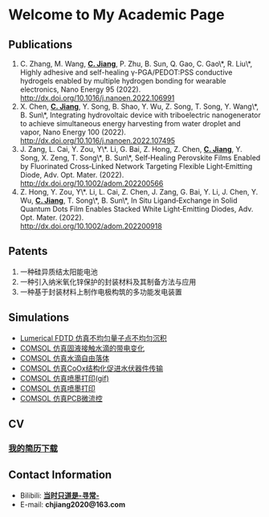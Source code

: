 
<h1> Welcome to My Academic Page</h1>

<h2>Publications</h2>

<!-- 有序排列 -->
<ol>
    <li>C. Zhang, M. Wang, <strong><u>C. Jiang</u></strong>, P. Zhu, B. Sun, Q. Gao, C. Gao\*, R. Liu\*, Highly adhesive and self-healing γ-PGA/PEDOT:PSS conductive hydrogels enabled by multiple hydrogen bonding for wearable electronics, Nano Energy 95 (2022).<br>
<a href="http://dx.doi.org/10.1016/j.nanoen.2022.106991"  target="_blank">http://dx.doi.org/10.1016/j.nanoen.2022.106991</a></li>
    <li>X. Chen, <strong><u>C. Jiang</u></strong>, Y. Song, B. Shao, Y. Wu, Z. Song, T. Song, Y. Wang\*, B. Sun\*, Integrating hydrovoltaic device with triboelectric nanogenerator to achieve simultaneous energy harvesting from water droplet and vapor, Nano Energy 100 (2022).<br>
<a href="http://dx.doi.org/10.1016/j.nanoen.2022.107495" target="_blank">http://dx.doi.org/10.1016/j.nanoen.2022.107495</a>
    <li>J. Zang, L. Cai, Y. Zou, Y\*. Li, G. Bai, Z. Hong, Z. Chen, <strong><u>C. Jiang</u></strong>, Y. Song, X. Zeng, T. Song\*, B. Sun\*, Self‐Healing Perovskite Films Enabled by Fluorinated Cross‐Linked Network Targeting Flexible Light‐Emitting Diode, Adv. Opt. Mater.  (2022).<br>
     <a href="http://dx.doi.org/10.1002/adom.202200566"        target="_blank">http://dx.doi.org/10.1002/adom.202200566</a>   
    </li>
    <li>Z. Hong, Y. Zou, Y\*. Li, L. Cai, Z. Chen, J. Zang, G. Bai, Y. Li, J. Chen, Y. Wu, <strong><u>C. Jiang</u></strong>, T. Song\*, B. Sun\*, In Situ Ligand‐Exchange in Solid Quantum Dots Film Enables Stacked White Light‐Emitting Diodes, Adv. Opt. Mater.  (2022).<br>
    <a href="http://dx.doi.org/10.1002/adom.202200918"    target="_blank">http://dx.doi.org/10.1002/adom.202200918</a>    
    </li>
</ol>

<h2>Patents</h2>

<!-- 无序排列 -->
<ol>
    <li>一种硅异质结太阳能电池</li>
    <li>一种引入纳米氧化锌保护的封装材料及其制备方法与应用</li>
    <li>一种基于封装材料上制作电极构筑的多功能发电装置</li>
</ol>

<h2>Simulations</h2>

<ul>
<li><a href="https://raw.githubusercontent.com/Drchjiang/Drchjiang.github.io/main/_picture/blog1.html"> Lumerical FDTD 仿真不均匀量子点不均匀沉积</a></li>
<li><a href="https://raw.githubusercontent.com/Drchjiang/Drchjiang.github.io/main/_picture/blog2.html"> COMSOL 仿真固液接触水滴的带电变化</a></li>
<li><a href="https://raw.githubusercontent.com/Drchjiang/Drchjiang.github.io/main/_picture/blog3.html"> COMSOL 仿真水滴自由落体</a></li>
<li><a href="https://raw.githubusercontent.com/Drchjiang/Drchjiang.github.io/main/_picture/blog4.html"> COMSOL 仿真CoOx结构化促进水伏器件传输</a></li>
<li><a href="https://raw.githubusercontent.com/Drchjiang/Drchjiang.github.io/main/_picture/blog5.html"> COMSOL 仿真喷墨打印(gif)</a></li>
<li><a href="https://raw.githubusercontent.com/Drchjiang/Drchjiang.github.io/main/_picture/blog6.html"> COMSOL 仿真喷墨打印</a> </li>
<li><a href="https://raw.githubusercontent.com/Drchjiang/Drchjiang.github.io/main/_picture/blog7.html"> COMSOL 仿真PCB微流控</a></li>
</ul>


<h2>CV</h2>

<h3><a href="CV.pdf" download>我的简历下载</a></h3>     

<h2>Contact Information</h2>

<!-- 无序排列 -->
<ul>
      <li> Bilibili: <strong><a href="https://space.bilibili.com/390423616/channel/seriesdetail?sid=365504&ctype=0" target="_blank">当时只道是-寻常-</a></strong> </li>
      <li> E-mail: <strong>chjiang2020@163.com</strong></li>
</ul>

<!-- 底部空行 -->
<div style="margin-top: 100px;"></div>
